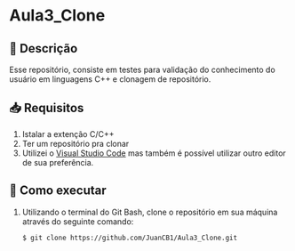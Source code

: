 # Aula3_Clone

## 📝 Descrição <a name="Descrição"></a>

Esse repositório, consiste em testes para validação do conhecimento do usuário
em linguagens C++ e clonagem de repositório.
<br>

## 📥 Requisitos <a name="Requisitos"></a>
1. Istalar a extenção C/C++
2. Ter um repositório pra clonar
3. Utilizei o [Visual Studio Code](https://code.visualstudio.com/) mas também é possível utilizar outro editor de sua preferência.

## 🧩 Como executar <a name="Como-executar"></a>
1. Utilizando o terminal do Git Bash, clone o repositório em sua máquina através do seguinte comando:
    ```
    $ git clone https://github.com/JuanCB1/Aula3_Clone.git
    ```
